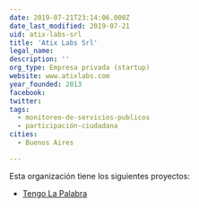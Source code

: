 ```yaml
---
date: 2019-07-21T23:14:06.000Z
date_last_modified: 2019-07-21
uid: atix-labs-srl
title: 'Atix Labs Srl'
legal_name: 
description: ''
org_type: Empresa privada (startup)
website: www.atixlabs.com
year_founded: 2013
facebook: 
twitter: 
tags:
  - monitoreo-de-servicios-publicos
  - participación-ciudadana
cities: 
  - Buenos Aires

---
```


Esta organización tiene los siguientes proyectos:

- [Tengo La Palabra](/proyectos/tengo-la-palabra)
